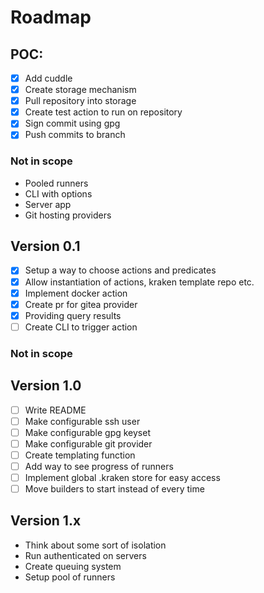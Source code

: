 # Roadmap

## POC:

- [x] Add cuddle
- [x] Create storage mechanism
- [x] Pull repository into storage
- [x] Create test action to run on repository
- [x] Sign commit using gpg
- [x] Push commits to branch

### Not in scope

- Pooled runners
- CLI with options
- Server app
- Git hosting providers

## Version 0.1

- [x] Setup a way to choose actions and predicates
- [x] Allow instantiation of actions, kraken template repo etc.
- [x] Implement docker action
- [x] Create pr for gitea provider
- [x] Providing query results
- [ ] Create CLI to trigger action

### Not in scope

## Version 1.0

- [ ] Write README
- [ ] Make configurable ssh user
- [ ] Make configurable gpg keyset
- [ ] Make configurable git provider
- [ ] Create templating function
- [ ] Add way to see progress of runners
- [ ] Implement global .kraken store for easy access
- [ ] Move builders to start instead of every time

## Version 1.x

- Think about some sort of isolation
- Run authenticated on servers
- Create queuing system
- Setup pool of runners
